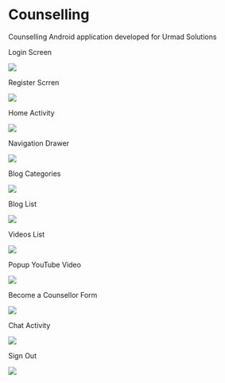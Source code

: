 # Counselling
Counselling Android application developed for Urmad Solutions

Login Screen

![](screenshots/1.png)

Register Scrren

![](screenshots/2.png)

Home Activity

![](screenshots/3.png)

Navigation Drawer

![](screenshots/10.png)


Blog Categories

![](screenshots/4.png)

Blog List

![](screenshots/5.png)

Videos List

![](screenshots/6.png)

Popup YouTube Video

![](screenshots/7.png)

Become a Counsellor Form

![](screenshots/8.png)

Chat Activity

![](screenshots/9.png)

Sign Out 

![](screenshots/11.png)
